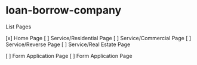 # loan-borrow-company

List Pages

[x] Home Page 
[ ] Service/Residential Page
[ ] Service/Commercial Page
[ ] Service/Reverse Page
[ ] Service/Real Estate Page

[ ] Form Application Page
[ ] Form Application Page
